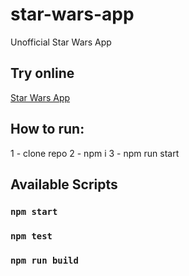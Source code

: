 # star-wars-app

Unofficial Star Wars App

## Try online

[Star Wars App](https://galiprandi.github.io/star-wars-app/)

## How to run:

1 - clone repo
2 - npm i
3 - npm run start

## Available Scripts

### `npm start`

### `npm test`

### `npm run build`
